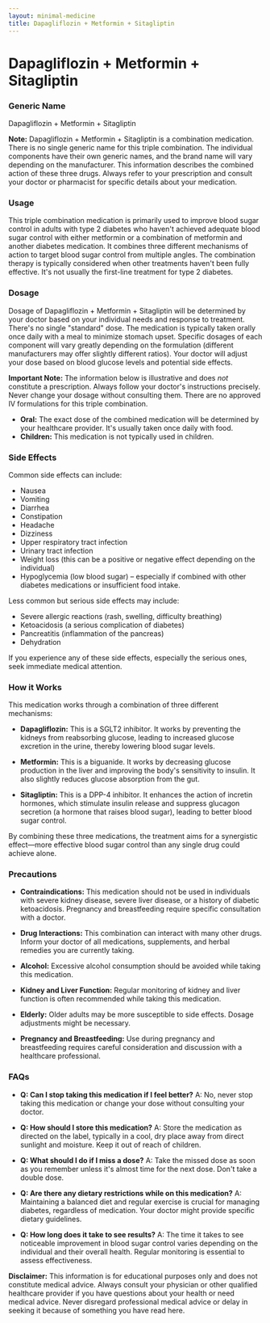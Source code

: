 ```yaml
---
layout: minimal-medicine
title: Dapagliflozin + Metformin + Sitagliptin
---
```


# Dapagliflozin + Metformin + Sitagliptin
### Generic Name
Dapagliflozin + Metformin + Sitagliptin

**Note:**  Dapagliflozin + Metformin + Sitagliptin is a combination medication.  There is no single generic name for this triple combination.  The individual components have their own generic names, and the brand name will vary depending on the manufacturer.  This information describes the combined action of these three drugs.  Always refer to your prescription and consult your doctor or pharmacist for specific details about your medication.


### Usage

This triple combination medication is primarily used to improve blood sugar control in adults with type 2 diabetes who haven't achieved adequate blood sugar control with either metformin or a combination of metformin and another diabetes medication.  It combines three different mechanisms of action to target blood sugar control from multiple angles.  The combination therapy is typically considered when other treatments haven't been fully effective.  It's not usually the first-line treatment for type 2 diabetes.


### Dosage

Dosage of Dapagliflozin + Metformin + Sitagliptin will be determined by your doctor based on your individual needs and response to treatment. There's no single "standard" dose.  The medication is typically taken orally once daily with a meal to minimize stomach upset.  Specific dosages of each component will vary greatly depending on the formulation (different manufacturers may offer slightly different ratios).  Your doctor will adjust your dose based on blood glucose levels and potential side effects.

**Important Note:**  The information below is illustrative and does *not* constitute a prescription.  Always follow your doctor's instructions precisely.  Never change your dosage without consulting them.  There are no approved IV formulations for this triple combination.

* **Oral:** The exact dose of the combined medication will be determined by your healthcare provider.  It's usually taken once daily with food.
* **Children:** This medication is not typically used in children.


### Side Effects

Common side effects can include:

*   Nausea
*   Vomiting
*   Diarrhea
*   Constipation
*   Headache
*   Dizziness
*   Upper respiratory tract infection
*   Urinary tract infection
*   Weight loss (this can be a positive or negative effect depending on the individual)
*   Hypoglycemia (low blood sugar) – especially if combined with other diabetes medications or insufficient food intake.

Less common but serious side effects may include:

*   Severe allergic reactions (rash, swelling, difficulty breathing)
*   Ketoacidosis (a serious complication of diabetes)
*   Pancreatitis (inflammation of the pancreas)
*   Dehydration

If you experience any of these side effects, especially the serious ones, seek immediate medical attention.


### How it Works

This medication works through a combination of three different mechanisms:

*   **Dapagliflozin:** This is a SGLT2 inhibitor. It works by preventing the kidneys from reabsorbing glucose, leading to increased glucose excretion in the urine, thereby lowering blood sugar levels.

*   **Metformin:** This is a biguanide.  It works by decreasing glucose production in the liver and improving the body's sensitivity to insulin.  It also slightly reduces glucose absorption from the gut.

*   **Sitagliptin:** This is a DPP-4 inhibitor. It enhances the action of incretin hormones, which stimulate insulin release and suppress glucagon secretion (a hormone that raises blood sugar), leading to better blood sugar control.

By combining these three medications, the treatment aims for a synergistic effect—more effective blood sugar control than any single drug could achieve alone.


### Precautions

*   **Contraindications:** This medication should not be used in individuals with severe kidney disease, severe liver disease, or a history of diabetic ketoacidosis.  Pregnancy and breastfeeding require specific consultation with a doctor.

*   **Drug Interactions:** This combination can interact with many other drugs.  Inform your doctor of all medications, supplements, and herbal remedies you are currently taking.

*   **Alcohol:**  Excessive alcohol consumption should be avoided while taking this medication.

*   **Kidney and Liver Function:**  Regular monitoring of kidney and liver function is often recommended while taking this medication.

*   **Elderly:**  Older adults may be more susceptible to side effects.  Dosage adjustments might be necessary.

*   **Pregnancy and Breastfeeding:**  Use during pregnancy and breastfeeding requires careful consideration and discussion with a healthcare professional.


### FAQs

*   **Q: Can I stop taking this medication if I feel better?**  A: No, never stop taking this medication or change your dose without consulting your doctor.

*   **Q: How should I store this medication?** A: Store the medication as directed on the label, typically in a cool, dry place away from direct sunlight and moisture. Keep it out of reach of children.

*   **Q: What should I do if I miss a dose?** A: Take the missed dose as soon as you remember unless it's almost time for the next dose.  Don't take a double dose.

*   **Q: Are there any dietary restrictions while on this medication?** A: Maintaining a balanced diet and regular exercise is crucial for managing diabetes, regardless of medication. Your doctor might provide specific dietary guidelines.

*   **Q: How long does it take to see results?** A:  The time it takes to see noticeable improvement in blood sugar control varies depending on the individual and their overall health.  Regular monitoring is essential to assess effectiveness.


**Disclaimer:** This information is for educational purposes only and does not constitute medical advice.  Always consult your physician or other qualified healthcare provider if you have questions about your health or need medical advice.  Never disregard professional medical advice or delay in seeking it because of something you have read here.
